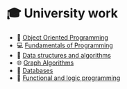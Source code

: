 # 🎓 University work
- 🌌 [Object Oriented Programming](https://github.com/raul-dunca/object-oriented-programming)
- 💻 [Fundamentals of Programming](https://github.com/raul-dunca/-fundamentals-of-programming)
- 🧰 [Data structures and algorithms](https://github.com/raul-dunca/data-structures-and-algorithms)
- 🌐 [Graph Algorithms](https://github.com/raul-dunca/graph-algorithms)
- 📑 [Databases](https://github.com/raul-dunca/databases)
- 🧩 [Functional and logic programming](https://github.com/raul-dunca/functional-and-logic-programming)

